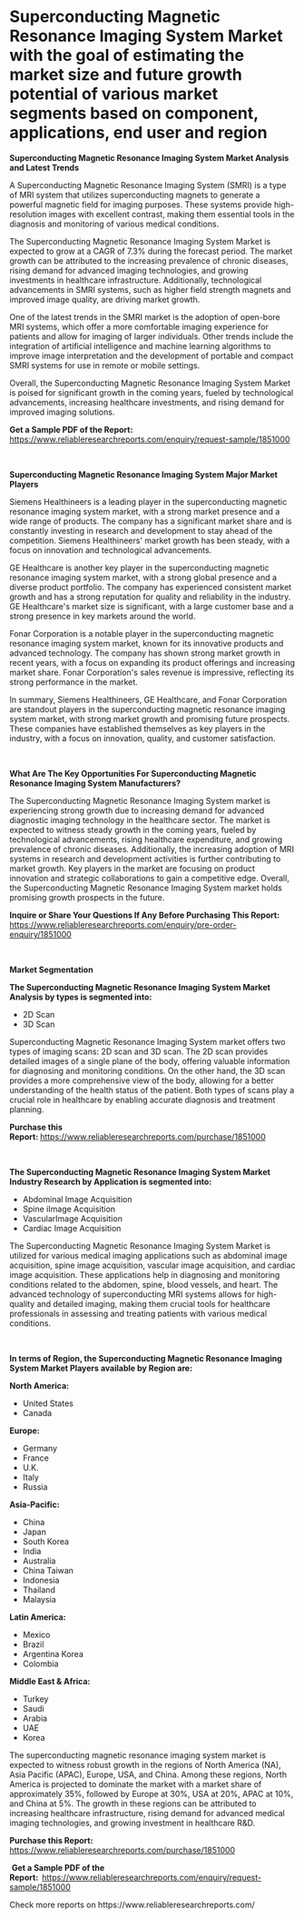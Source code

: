<p><h1>Superconducting Magnetic Resonance Imaging System Market with the goal of estimating the market size and future growth potential of various market segments based on component, applications, end user and region</h1></p><p><strong>Superconducting Magnetic Resonance Imaging System Market Analysis and Latest Trends</strong></p>
<p><p>A Superconducting Magnetic Resonance Imaging System (SMRI) is a type of MRI system that utilizes superconducting magnets to generate a powerful magnetic field for imaging purposes. These systems provide high-resolution images with excellent contrast, making them essential tools in the diagnosis and monitoring of various medical conditions.</p><p>The Superconducting Magnetic Resonance Imaging System Market is expected to grow at a CAGR of 7.3% during the forecast period. The market growth can be attributed to the increasing prevalence of chronic diseases, rising demand for advanced imaging technologies, and growing investments in healthcare infrastructure. Additionally, technological advancements in SMRI systems, such as higher field strength magnets and improved image quality, are driving market growth.</p><p>One of the latest trends in the SMRI market is the adoption of open-bore MRI systems, which offer a more comfortable imaging experience for patients and allow for imaging of larger individuals. Other trends include the integration of artificial intelligence and machine learning algorithms to improve image interpretation and the development of portable and compact SMRI systems for use in remote or mobile settings.</p><p>Overall, the Superconducting Magnetic Resonance Imaging System Market is poised for significant growth in the coming years, fueled by technological advancements, increasing healthcare investments, and rising demand for improved imaging solutions.</p></p>
<p><strong>Get a Sample PDF of the Report:&nbsp;</strong> <a href="https://www.reliableresearchreports.com/enquiry/request-sample/1851000">https://www.reliableresearchreports.com/enquiry/request-sample/1851000</a></p>
<p>&nbsp;</p>
<p><strong>Superconducting Magnetic Resonance Imaging System Major Market Players</strong></p>
<p><p>Siemens Healthineers is a leading player in the superconducting magnetic resonance imaging system market, with a strong market presence and a wide range of products. The company has a significant market share and is constantly investing in research and development to stay ahead of the competition. Siemens Healthineers' market growth has been steady, with a focus on innovation and technological advancements.</p><p>GE Healthcare is another key player in the superconducting magnetic resonance imaging system market, with a strong global presence and a diverse product portfolio. The company has experienced consistent market growth and has a strong reputation for quality and reliability in the industry. GE Healthcare's market size is significant, with a large customer base and a strong presence in key markets around the world.</p><p>Fonar Corporation is a notable player in the superconducting magnetic resonance imaging system market, known for its innovative products and advanced technology. The company has shown strong market growth in recent years, with a focus on expanding its product offerings and increasing market share. Fonar Corporation's sales revenue is impressive, reflecting its strong performance in the market.</p><p>In summary, Siemens Healthineers, GE Healthcare, and Fonar Corporation are standout players in the superconducting magnetic resonance imaging system market, with strong market growth and promising future prospects. These companies have established themselves as key players in the industry, with a focus on innovation, quality, and customer satisfaction.</p></p>
<p>&nbsp;</p>
<p><strong>What Are The Key Opportunities For Superconducting Magnetic Resonance Imaging System Manufacturers?</strong></p>
<p><p>The Superconducting Magnetic Resonance Imaging System market is experiencing strong growth due to increasing demand for advanced diagnostic imaging technology in the healthcare sector. The market is expected to witness steady growth in the coming years, fueled by technological advancements, rising healthcare expenditure, and growing prevalence of chronic diseases. Additionally, the increasing adoption of MRI systems in research and development activities is further contributing to market growth. Key players in the market are focusing on product innovation and strategic collaborations to gain a competitive edge. Overall, the Superconducting Magnetic Resonance Imaging System market holds promising growth prospects in the future.</p></p>
<p><strong>Inquire or Share Your Questions If Any Before Purchasing This Report:</strong> <a href="https://www.reliableresearchreports.com/enquiry/pre-order-enquiry/1851000">https://www.reliableresearchreports.com/enquiry/pre-order-enquiry/1851000</a></p>
<p>&nbsp;</p>
<p><strong>Market Segmentation</strong></p>
<p><strong>The Superconducting Magnetic Resonance Imaging System Market Analysis by types is segmented into:</strong></p>
<p><ul><li>2D Scan</li><li>3D Scan</li></ul></p>
<p><p>Superconducting Magnetic Resonance Imaging System market offers two types of imaging scans: 2D scan and 3D scan. The 2D scan provides detailed images of a single plane of the body, offering valuable information for diagnosing and monitoring conditions. On the other hand, the 3D scan provides a more comprehensive view of the body, allowing for a better understanding of the health status of the patient. Both types of scans play a crucial role in healthcare by enabling accurate diagnosis and treatment planning.</p></p>
<p><strong>Purchase this Report:&nbsp;</strong><a href="https://www.reliableresearchreports.com/purchase/1851000">https://www.reliableresearchreports.com/purchase/1851000</a></p>
<p>&nbsp;</p>
<p><strong>The Superconducting Magnetic Resonance Imaging System Market Industry Research by Application is segmented into:</strong></p>
<p><ul><li>Abdominal Image Acquisition</li><li>Spine iImage Acquisition</li><li>VascularImage Acquisition</li><li>Cardiac Image Acquisition</li></ul></p>
<p><p>The Superconducting Magnetic Resonance Imaging System Market is utilized for various medical imaging applications such as abdominal image acquisition, spine image acquisition, vascular image acquisition, and cardiac image acquisition. These applications help in diagnosing and monitoring conditions related to the abdomen, spine, blood vessels, and heart. The advanced technology of superconducting MRI systems allows for high-quality and detailed imaging, making them crucial tools for healthcare professionals in assessing and treating patients with various medical conditions.</p></p>
<p>&nbsp;</p>
<p><strong>In terms of Region, the Superconducting Magnetic Resonance Imaging System Market Players available by Region are:</strong></p>
<p>
    <p> <strong> North America: </strong>
        <ul>
            <li>United States</li>
            <li>Canada</li>
        </ul>
        </p> 
    <p> <strong> Europe: </strong>
        <ul>
            <li>Germany</li>
            <li>France</li>
            <li>U.K.</li>
            <li>Italy</li>
            <li>Russia</li>
        </ul>
        </p> 
    <p> <strong> Asia-Pacific: </strong>
        <ul>
            <li>China</li>
            <li>Japan</li>
            <li>South Korea</li>
            <li>India</li>
            <li>Australia</li>
            <li>China Taiwan</li>
            <li>Indonesia</li>
            <li>Thailand</li>
            <li>Malaysia</li>
        </ul>
        </p> 
    <p> <strong> Latin America: </strong>
        <ul>
            <li>Mexico</li>
            <li>Brazil</li>
            <li>Argentina Korea</li>
            <li>Colombia</li>
        </ul>
        </p> 
    <p> <strong> Middle East & Africa: </strong>
        <ul>
            <li>Turkey</li>
            <li>Saudi</li>
            <li>Arabia</li>
            <li>UAE</li>
            <li>Korea</li>
        </ul>
    </p>
    </p>
<p><p>The superconducting magnetic resonance imaging system market is expected to witness robust growth in the regions of North America (NA), Asia Pacific (APAC), Europe, USA, and China. Among these regions, North America is projected to dominate the market with a market share of approximately 35%, followed by Europe at 30%, USA at 20%, APAC at 10%, and China at 5%. The growth in these regions can be attributed to increasing healthcare infrastructure, rising demand for advanced medical imaging technologies, and growing investment in healthcare R&D.</p></p>
<p><strong>Purchase this Report: </strong><a href="https://www.reliableresearchreports.com/purchase/1851000">https://www.reliableresearchreports.com/purchase/1851000</a></p>
<p>&nbsp;<strong>Get a Sample PDF of the Report:&nbsp;&nbsp;</strong><a href="https://www.reliableresearchreports.com/enquiry/request-sample/1851000">https://www.reliableresearchreports.com/enquiry/request-sample/1851000</a></p>
<p><strong></strong></p>
<p>Check more reports on https://www.reliableresearchreports.com/</p>